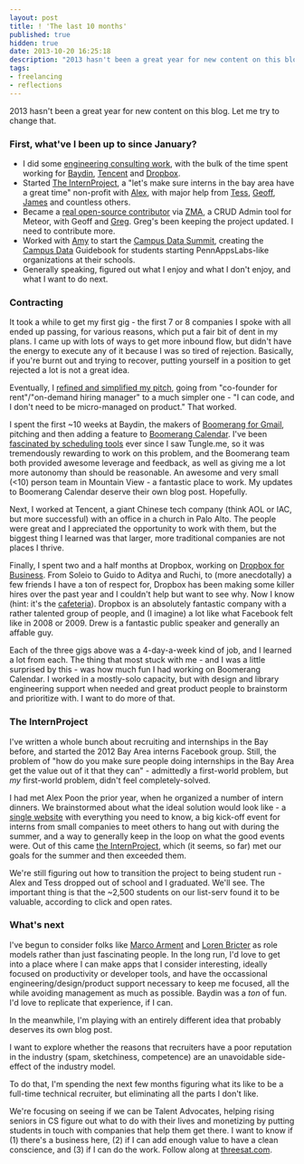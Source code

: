```yaml
---
layout: post
title: ! 'The last 10 months'
published: true
hidden: true
date: 2013-10-20 16:25:18
description: "2013 hasn't been a great year for new content on this blog. Let me try to change that."
tags:
- freelancing
- reflections
---
```


2013 hasn't been a great year for new content on this blog. Let me try to change that.

### First, what've I been up to since January?

- I did some [engineering consulting work](http://calldownmule.com), with the bulk of the time spent working for [Baydin](http://baydin.com), [Tencent](http://tencent.com) and [Dropbox](http://dropbox.com).
- Started [The InternProject](http://theinternproject.com), a "let's make sure interns in the bay area have a great time" non-profit with [Alex](https://twitter.com/theAlexPoon), with major help from [Tess](http://tessrinearson.com/), [Geoff](http://yef.im), [James](https://twitter.com/jofeuereisen) and countless others.
- Became a [real open-source contributor](https://github.com/gterrono/meteor-admin-ui) via [ZMA](https://atmosphere.meteor.com/package/z-mongo-admin), a CRUD Admin tool for Meteor, with Geoff and [Greg](https://github.com/gterrono). Greg's been keeping the project updated. I need to contribute more.
- Worked with [Amy](https://twitter.com/amyquispe) to start the [Campus Data Summit](http://campusdatasummit.com), creating the [Campus Data](http://campusdata.org) Guidebook for students starting PennAppsLabs-like organizations at their schools.
- Generally speaking, figured out what I enjoy and what I don't enjoy, and what I want to do next.



### Contracting

It took a while to get my first gig - the first 7 or 8 companies I spoke with all ended up passing, for various reasons, which put a fair bit of dent in my plans. I came up with lots of ways to get more inbound flow, but didn't have the energy to execute any of it because I was so tired of rejection. Basically, if you're burnt out and trying to recover, putting yourself in a position to get rejected a lot is not a great idea.

Eventually, I [refined and simplified my pitch](http://calldownmule.com), going from "co-founder for rent"/"on-demand hiring manager" to a much simpler one - "I can code, and I don't need to be micro-managed on product."  That worked.

I spent the first ~10 weeks at Baydin, the makers of [Boomerang for Gmail](http://boomerangforgmail.com), pitching and then adding a feature to [Boomerang Calendar](http://thenextweb.com/apps/2013/09/19/no-more-to-and-fro-boomerang-calendar-plugin-now-lets-you-schedule-meetings-within-a-single-email/). I've been [fascinated by scheduling tools](http://alexeymk.com/too-cool-for-tungleme/) ever since I saw Tungle.me, so it was tremendously rewarding to work on this problem, and the Boomerang team both provided awesome leverage and feedback, as well as giving me a lot more autonomy than should be reasonable. An awesome and very small (<10) person team in Mountain View - a fantastic place to work. My updates to Boomerang Calendar deserve their own blog post. Hopefully.

Next, I worked at Tencent, a giant Chinese tech company (think AOL or IAC, but more successful) with an office in a church in Palo Alto.  The people were great and I appreciated the opportunity to work with them, but the biggest thing I learned was that larger, more traditional companies are not places I thrive.

Finally, I spent two and a half months at Dropbox, working on [Dropbox for Business](http://dropbox.com/business). From Soleio to Guido to Aditya and Ruchi, to (more anecdotally) a few friends I have a ton of respect for, Dropbox has been making some killer hires over the past year and I couldn't help but want to see why. Now I know (hint: it's the [cafeteria](http://www.yelp.com/biz/tuck-shop-san-francisco#hrid:Gt4mhrYlre763rv1CMXpDA)). Dropbox is an absolutely fantastic company with a rather talented group of people, and (I imagine) a lot like what Facebook felt like in 2008 or 2009. Drew is a fantastic public speaker and generally an affable guy.

Each of the three gigs above was a 4-day-a-week kind of job, and I learned a lot from each. The thing that most stuck with me - and I was a little surprised by this - was how much fun I had working on Boomerang Calendar. I worked in a mostly-solo capacity, but with design and library engineering support when needed and great product people to brainstorm and prioritize with. I want to do more of that.

### The InternProject
I've written a whole bunch about recruiting and internships in the Bay before, and started the 2012 Bay Area interns Facebook group. Still, the problem of "how do you make sure people doing internships in the Bay Area get the value out of it that they can" - admittedly a first-world problem, but *my* first-world problem, didn't feel completely-solved.

I had met Alex Poon the prior year, when he organized a number of intern dinners. We brainstormed about what the ideal solution would look like - a [single website](http://theinternproject.com) with everything you need to know, a big kick-off event for interns from small companies to meet others to hang out with during the summer, and a way to generally keep in the loop on what the good events were. Out of this came [the InternProject](http://theinternproject.com), which (it seems, so far) met our goals for the summer and then exceeded them.

We're still figuring out how to transition the project to being student run - Alex and Tess dropped out of school and I graduated. We'll see.  The important thing is that the ~2,500 students on our list-serv found it to be valuable, according to click and open rates.

### What's next
I've begun to consider folks like [Marco Arment](http://marco.org) and [Loren Bricter](https://twitter.com/lorenb) as role models rather than just fascinating people. In the long run, I'd love to get into a place where I can make apps that I consider interesting, ideally focused on productivity or developer tools, and have the occassional engineering/design/product support necessary to keep me focused, all the while avoiding management as much as possible. Baydin was a *ton* of fun. I'd love to replicate that experience, if I can.

In the meanwhile, I'm playing with an entirely different idea that probably deserves its own blog post.

I want to explore whether the reasons that recruiters have a poor reputation in the industry (spam, sketchiness, competence) are an unavoidable side-effect of the industry model.

To do that, I'm spending the next few months figuring what its like to be a full-time technical recruiter, but eliminating all the parts I don't like.

We're focusing on seeing if we can be Talent Advocates, helping rising seniors in CS figure out what to do with their lives and monetizing by putting students in touch with companies that help them get there. I want to know if (1) there's a business here, (2) if I can add enough value to have a clean conscience, and (3) if I can do the work. Follow along at [threesat.com](http://threesat.com).
